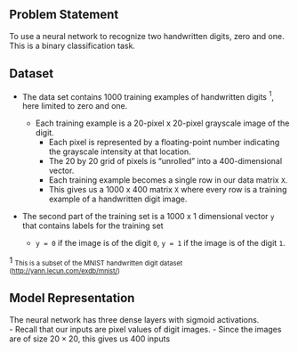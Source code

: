## Problem Statement
To use a neural network to recognize two handwritten digits, zero and one. This is a binary classification task.  
  
## Dataset
- The data set contains 1000 training examples of handwritten digits $^1$, here limited to zero and one.  

    - Each training example is a 20-pixel x 20-pixel grayscale image of the digit. 
        - Each pixel is represented by a floating-point number indicating the grayscale intensity at that location. 
        - The 20 by 20 grid of pixels is “unrolled” into a 400-dimensional vector. 
        - Each training example becomes a single row in our data matrix `X`. 
        - This gives us a 1000 x 400 matrix `X` where every row is a training example of a handwritten digit image.


- The second part of the training set is a 1000 x 1 dimensional vector `y` that contains labels for the training set
    - `y = 0` if the image is of the digit `0`, `y = 1` if the image is of the digit `1`.
    
 1 <sub> This is a subset of the MNIST handwritten digit dataset (http://yann.lecun.com/exdb/mnist/)</sub>
 
 ## Model Representation
 The neural network has three dense layers with sigmoid activations.  
    - Recall that our inputs are pixel values of digit images.
    - Since the images are of size $20\times20$, this gives us $400$ inputs
